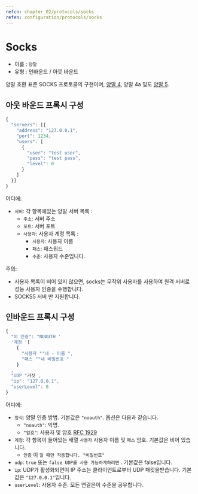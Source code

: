 ```yaml
---
refcn: chapter_02/protocols/socks
refen: configuration/protocols/socks
---
```

# Socks

* 이름 : `양말`
* 유형 : 인바운드 / 아웃 바운드

양말 호환 표준 SOCKS 프로토콜의 구현이며, [양말 4](http://ftp.icm.edu.pl/packages/socks/socks4/SOCKS4.protocol), 양말 4a 및도 [양말 5](http://ftp.icm.edu.pl/packages/socks/socks4/SOCKS4.protocol).

## 아웃 바운드 프록시 구성

```javascript
{
  "servers": [{
    "address": "127.0.0.1",
    "port": 1234,
    "users": [
      {
        "user": "test user",
        "pass": "test pass",
        "level": 0
      }
    ]
  }]
}
```

어디에:

* `서버`: 각 항목에있는 양말 서버 목록 : 
  * `주소`: 서버 주소
  * `포트`: 서버 포트
  * `사용자`: 사용자 계정 목록 : 
    * `사용자`: 사용자 이름
    * `패스`: 패스워드
    * `수준`: 사용자 수준입니다.

주의:

* 사용자 목록이 비어 있지 않으면, socks는 무작위 사용자를 사용하여 원격 서버로 성능 사용자 인증을 수행합니다.
* SOCKS5 서버 만 지원합니다.

## 인바운드 프록시 구성

```javascript
{
  "의 인증": "NOAUTH '
  '계정 '[
    {
      "사용자 ""내 - 이름 ",
      "패스 ""내 비밀번호 "
    }
  ,
  "UDP "거짓 ,
  "ip": "127.0.0.1",
  "userLevel": 0
}
```

어디에:

* `정식`: 양말 인증 방법. 기본값은 `"noauth"`. 옵션은 다음과 같습니다. 
  * `"noauth"`: 익명.
  * `"암호"`: 사용자 및 암호 [RFC 1929](https://tools.ietf.org/html/rfc1929)
* `계정`: 각 항목이 들어있는 배열 `사용자` 사용자 이름 및 `패스` 암호. 기본값은 비어 있습니다. 
  * `인증` 이 `일 때만 작동합니다. "비밀번호"`
* `udp`: `true` 또는 `false UDP를 사용 가능하게하려면` . 기본값은 false입니다.
* `ip`: UDP가 활성화되면이 IP 주소는 클라이언트로부터 UDP 패킷을받습니다. 기본값은 `"127.0.0.1"`입니다.
* `userLevel`: 사용자 수준. 모든 연결은이 수준을 공유합니다.